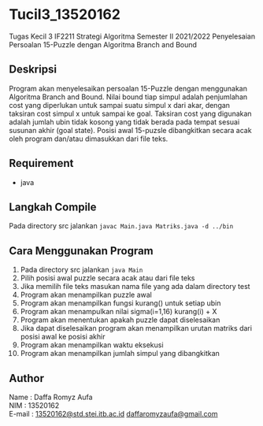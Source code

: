 # Tucil3_13520162
Tugas Kecil 3 IF2211 Strategi Algoritma Semester II 2021/2022 Penyelesaian Persoalan 15-Puzzle dengan Algoritma Branch and Bound

## Deskripsi
Program akan menyelesaikan persoalan 15-Puzzle dengan menggunakan Algoritma Branch and Bound.
Nilai bound tiap simpul adalah penjumlahan cost yang diperlukan untuk sampai suatu simpul x dari akar, dengan taksiran cost simpul x untuk sampai ke goal.
Taksiran cost yang digunakan adalah jumlah ubin tidak kosong yang tidak berada pada tempat sesuai susunan akhir (goal state).
Posisi awal 15-puzsle dibangkitkan secara acak oleh program dan/atau dimasukkan dari file teks.

## Requirement
* java

## Langkah Compile
Pada directory src jalankan `javac Main.java Matriks.java -d ../bin`
 
## Cara Menggunakan Program
1. Pada directory src jalankan `java Main`
2. Pilih posisi awal puzzle secara acak atau dari file teks
3. Jika memilih file teks masukan nama file yang ada dalam directory test
4. Program akan menampilkan puzzle awal
5. Program akan menampilkan fungsi kurang() untuk setiap ubin
6. Program akan menampulkan nilai sigma(i=1,16) kurang(i) + X
7. Program akan menentukan apakah puzzle dapat diselesaikan
8. Jika dapat diselesaikan program akan menampilkan urutan matriks dari posisi awal ke posisi akhir
9. Program akan menampilkan waktu eksekusi
10. Program akan menampilkan jumlah simpul yang dibangkitkan

## Author
Name	: Daffa Romyz Aufa  
NIM	: 13520162  
E-mail	: 13520162@std.stei.itb.ac.id
	  daffaromyzaufa@gmail.com
